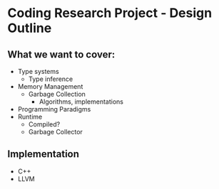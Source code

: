 # Coding Research Project - Design Outline

## What we want to cover:

- Type systems
  - Type inference
- Memory Management
  - Garbage Collection
    - Algorithms, implementations
- Programming Paradigms
- Runtime
  - Compiled?
  - Garbage Collector

## Implementation

- C++
- LLVM
